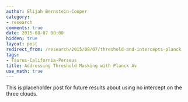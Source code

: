 ```yaml
---
author: Elijah Bernstein-Cooper
category:
- research
comments: true
date: 2015-08-07 00:00
hidden: true
layout: post
redirect_from: /research/2015/08/07/threshold-and-intercepts-planck
tags:
- Taurus-California-Perseus
title: Addressing Threshold Masking with Planck Av
use_math: true
---
```


This is placeholder post for future results about using no intercept on the
three clouds.